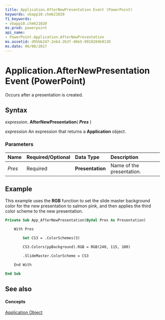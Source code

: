 ```yaml
---
title: Application.AfterNewPresentation Event (PowerPoint)
keywords: vbapp10.chm621020
f1_keywords:
- vbapp10.chm621020
ms.prod: powerpoint
api_name:
- PowerPoint.Application.AfterNewPresentation
ms.assetid: d95bb247-2ebd-263f-d6b5-9918204b9130
ms.date: 06/08/2017
---
```



# Application.AfterNewPresentation Event (PowerPoint)

Occurs after a presentation is created.


## Syntax

 _expression_. **AfterNewPresentation**( **_Pres_** )

 _expression_ An expression that returns a **Application** object.


### Parameters



|**Name**|**Required/Optional**|**Data Type**|**Description**|
|:-----|:-----|:-----|:-----|
| _Pres_|Required|**Presentation**|Name of the presentation.|

## Example

This example uses the  **RGB** function to set the slide master background color for the new presentation to salmon pink, and then applies the third color scheme to the new presentation.


```vb
Private Sub App_AfterNewPresentation(ByVal Pres As Presentation)

    With Pres

        Set CS3 = .ColorSchemes(3)

        CS3.Colors(ppBackground).RGB = RGB(240, 115, 100)

        .SlideMaster.ColorScheme = CS3

    End With

End Sub
```


## See also


#### Concepts


[Application Object](PowerPoint.Application.md)

